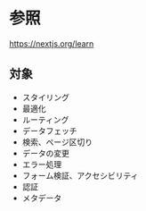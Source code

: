 # 参照
https://nextjs.org/learn

## 対象
- スタイリング
- 最適化
- ルーティング
- データフェッチ
- 検索、ページ区切り
- データの変更
- エラー処理
- フォーム検証、アクセシビリティ
- 認証
- メタデータ
